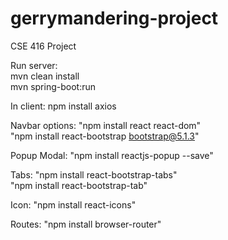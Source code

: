 # gerrymandering-project
CSE 416 Project

Run server: <br/>
mvn clean install <br />
mvn spring-boot:run

In client:
npm install axios

Navbar options: "npm install react react-dom"<br/>
                "npm install react-bootstrap bootstrap@5.1.3"

Popup Modal: "npm install reactjs-popup --save"

Tabs: "npm install react-bootstrap-tabs" <br/> "npm install react-bootstrap-tab"

Icon: "npm install react-icons"

Routes: "npm install browser-router"
